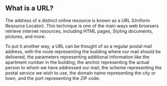 ## What is a URL?

The address of a distinct online resource is known as a URL (Uniform Resource Locator). This technique is one of the main ways web browsers retrieve internet resources, including HTML pages, Styling documents, pictures, and more.

To put it another way, a URL can be thought of as a regular postal mail address, with the route representing the building where our mail should be delivered, the parameters representing additional information like the apartment number in the building, the anchor representing the actual person to whom we have addressed our mail, the scheme representing the postal service we wish to use, the domain name representing the city or town, and the port representing the ZIP code.
